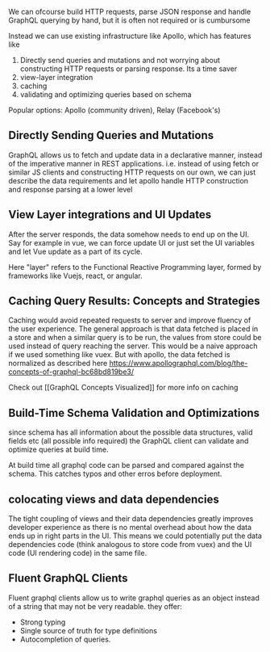 We can ofcourse build HTTP requests, parse JSON response and handle GraphQL querying by hand, but it is often not required or is cumbursome

Instead we can use existing infrastructure like Apollo, which has features like 
1. Directly send queries and mutations and not worrying about constructing HTTP requests or parsing response. Its a time saver
2. view-layer integration
3. caching
4. validating and optimizing queries based on schema

Popular options: Apollo (community driven), Relay (Facebook's)

## Directly Sending Queries and Mutations

GraphQL allows us to fetch and update data in a declarative manner, instead of the imperative manner in REST applications. i.e. instead of using fetch or similar JS clients and constructing HTTP requests on our own, we can just describe the data requirements and let apollo handle HTTP construction and response parsing at a lower level

## View Layer integrations and UI Updates

After the server responds, the data somehow needs to end up on the UI. Say for example in vue, we can force update UI or just set the UI variables and let Vue update as a part of its cycle.

Here "layer" refers to the Functional Reactive Programming layer, formed by frameworks like Vuejs, react, or angular.


## Caching Query Results: Concepts and Strategies

Caching would avoid repeated requests to server and improve fluency of the user experience. The general approach is that data fetched is placed in a store and when a similar query is to be run, the values from store could be used instead of query reaching the server. This would be a naive approach if we used something like vuex. But with apollo, the data fetched is normalized as described here https://www.apollographql.com/blog/the-concepts-of-graphql-bc68bd819be3/

Check out [[GraphQL Concepts Visualized]] for more info on caching

## Build-Time Schema Validation and Optimizations

since schema has all information about the possible data structures, valid fields etc (all possible info required) the GraphQL client can validate and optimize queries at build time.

At build time all graphql code can be parsed and compared against the schema. This catches typos and other erros before deployment.

## colocating views and data dependencies

The tight coupling of views and their data dependencies greatly improves developer experience as there is no mental overhead about how the data ends up in right parts in the UI. This means we could potentially put the data dependencies code (think analogous to store code from vuex) and the UI code (UI rendering code) in the same file.

## Fluent GraphQL Clients

Fluent graphql clients allow us to write graphql queries as an object instead of a string that may not be very readable. they offer:

-   Strong typing
-   Single source of truth for type definitions
-   Autocompletion of queries.